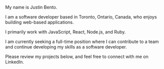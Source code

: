 My name is Justin Bento.

I am a software developer based in Toronto, Ontario, Canada, who enjoys building web-based applications. 

I primarily work with JavaScript, React, Node.js, and Ruby. 

I am currently seeking a full-time position where I can contribute to a team and continue developing my skills as a software developer. 

Please review my projects below, and feel free to connect with me on LinkedIn.
